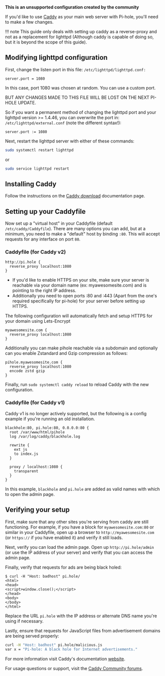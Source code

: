 **This is an unsupported configuration created by the community**

If you'd like to use [Caddy](https://caddyserver.com/) as your main web server with Pi-hole, you'll need to make a few changes.

!!! note
    This guide only deals with setting up caddy as a reverse-proxy and not as a replacement for lighttpd (Although caddy is capable of doing so, but it is beyond the scope of this guide).

## Modifying lighttpd configuration

First, change the listen port in this file: `/etc/lighttpd/lighttpd.conf:`

```lighttpd
server.port = 1080
```

In this case, port 1080 was chosen at random. You can use a custom port.

BUT ANY CHANGES MADE TO THIS FILE WILL BE LOST ON THE NEXT PI-HOLE UPDATE.

So if you want a permanent method of changing the lighttpd port and your lighttpd version >= 1.4.46, you can overwrite the port in: `/etc/lighttpd/external.conf` (note the different syntax!):

```lighttpd
server.port := 1080
```

Next, restart the lighttpd server with either of these commands:

```bash
sudo systemctl restart lighttpd
```

or

```bash
sudo service lighttpd restart
```

## Installing Caddy

Follow the instructions on the [Caddy download](https://caddyserver.com/docs/download) documentation page.

## Setting up your Caddyfile

Now set up a "virtual host" in your Caddyfile (default `/etc/caddy/Caddyfile`). There are many options you can add, but at a minimum, you need to make a "default" host by binding `:80`. This will accept requests for any interface on port `80`.

### Caddyfile (for Caddy v2)

```
http://pi.hole {
  reverse_proxy localhost:1080
}
```

- If you'd like to enable HTTPS on your site, make sure your server is reachable via your domain name (ex: myawesomesite.com) and is pointing to the right IP address.
- Additionally you need to open ports :80 and :443 (Apart from the one's required specifically for pi-hole) for your server before setting up HTTPS.

The following configuration will automatically fetch and setup HTTPS for your domain using Lets-Encrypt

```
myawesomesite.com {
  reverse_proxy localhost:1080
}
```

Additionally you can make pihole reachable via a subdomain and optionally can you enable Zstandard and Gzip compression as follows:

```
pihole.myawesomesite.com {
  reverse_proxy localhost:1080
  encode zstd gzip
}
```

Finally, run `sudo systemctl caddy reload` to reload Caddy with the new configuration.

### Caddyfile (for Caddy v1)

Caddy v1 is no longer actively supported, but the following is a config example if you're running an old installation.

```
blackhole:80, pi.hole:80, 0.0.0.0:80 {
  root /var/www/html/pihole
  log /var/log/caddy/blackhole.log

  rewrite {
    ext js
    to index.js
  }

  proxy / localhost:1080 {
    transparent
  }
}
```

In this example, `blackhole` and `pi.hole` are added as valid names with which to open the admin page.

## Verifying your setup

First, make sure that any other sites you're serving from caddy are still functioning. For example, if you have a block for `myawesomesite.com:80` or similar in your Caddyfile, open up a browser to `http://myawesomesite.com` (or `https://` if you have enabled it) and verify it still loads.

Next, verify you can load the admin page. Open up `http://pi.hole/admin` (or use the IP address of your server) and verify that you can access the admin page.

Finally, verify that requests for ads are being black holed:

```console
$ curl -H "Host: badhost" pi.hole/
<html>
<head>
<script>window.close();</script>
</head>
<body>
</body>
</html>
```

Replace the URL `pi.hole` with the IP address or alternate DNS name you're using if necessary.

Lastly, ensure that requests for JavaScript files from advertisement domains are being served properly:

```bash
curl -H "Host: badhost" pi.hole/malicious.js
var x = "Pi-hole: A black hole for Internet advertisements."
```

For more information visit Caddy's documentation [website](https://caddyserver.com/docs/).

For usage questions or support, visit the [Caddy Community forums](https://caddy.community/).
